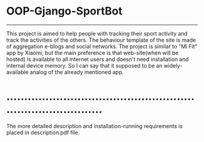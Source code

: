 # OOP-Gjango-SportBot
___________________________________
This project is aimed to help people with tracking their sport activity and track the activities of the others. The behaviour template of the site is made of aggregation e-blogs and social networks. The project is similar to "Mi Fit" app by Xiaomi, but the main preference is that web-site(when will be hosted) is available to all internet users and doesn't need installation and internal device memory. So I can say that it supposed to be an widely-available analog of the already mentioned app. 
# ................................................................................
The more detailed description and installation-running requirements is placed in description.pdf file.
